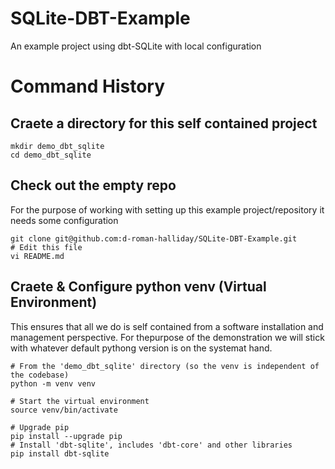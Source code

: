 # SQLite-DBT-Example
An example project using dbt-SQLite with local configuration

# Command History

## Craete a directory for this self contained project

    mkdir demo_dbt_sqlite
    cd demo_dbt_sqlite

## Check out the empty repo
For the purpose of working with setting up this example project/repository it needs some configuration

    git clone git@github.com:d-roman-halliday/SQLite-DBT-Example.git
    # Edit this file
    vi README.md

## Craete & Configure python venv (Virtual Environment)
This ensures that all we do is self contained from a software installation and management perspective.
For thepurpose of the demonstration we will stick with whatever default pythong version is on the systemat hand.

    # From the 'demo_dbt_sqlite' directory (so the venv is independent of the codebase)
    python -m venv venv

    # Start the virtual environment
    source venv/bin/activate

    # Upgrade pip
    pip install --upgrade pip
    # Install 'dbt-sqlite', includes 'dbt-core' and other libraries
    pip install dbt-sqlite
